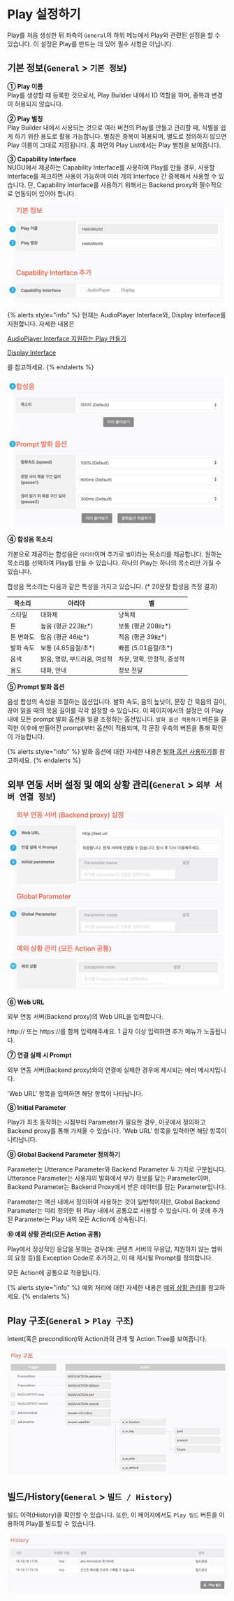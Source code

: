 # Play 설정하기

Play를 처음 생성한 뒤 좌측의 `General`의 하위 메뉴에서 Play와 관련된 설정을 할 수 있습니다. 이 설정은 Play를 만드는 데 있어 필수 사항은 아닙니다.

## 기본 정보(`General` > `기본 정보`) <a href="setting" id="setting"></a>

**① Play 이름**\
Play를 생성할 때 등록한 것으로서, Play Builder 내에서 ID 역할을 하며, 중복과 변경이 허용되지 않습니다.

**② Play 별칭**\
Play Builder 내에서 사용되는 것으로 여러 버전의 Play를 만들고 관리할 때, 식별을 쉽게 하기 위한 용도로 활용 가능합니다. 별칭은 중복이 허용되며, 별도로 정의하지 않으면 Play 이름이 그대로 지정됩니다. 홈 화면의 Play List에서는 Play 별칭을 보여줍니다.

**③ Capability Interface**\
NUGU에서 제공하는 Capability Interface를 사용하여 Play를 만들 경우, 사용할 Interface를 체크하면 사용이 가능하며 여러 개의 Interface 간 중복해서 사용할 수 있습니다. 단, Capability Interface를 사용하기 위해서는 Backend proxy와 필수적으로 연동되어 있어야 합니다.

![](/assets/images/customize-a-play-01.png)

{% alerts style="info" %}
현재는 AudioPlayer Interface와, Display Interface를 지원합니다.  자세한 내용은

[AudioPlayer Interface 지원하는 Play 만들기](./create-a-play-with-audioplayer)

[Display Interface ](./use-backend-proxy/capability-interfaces/display-interface)

를 참고하세요.
{% endalerts %}

![](/assets/images/customize-a-play-02.jpg)

**④ 합성음 목소리**

기본으로 제공하는 합성음은 `아리아`이며 추가로 `벨`이라는 목소리를 제공합니다. 원하는 목소리를 선택하여 Play를 만들 수 있습니다. 하나의 Play는 하나의 목소리만 가질 수 있습니다.

합성음 목소리는 다음과 같은 특성을 가지고 있습니다. (\* 20문장 합성음 측정 결과)

| 목소리    | 아리아                 | 벨                  |
|--------|---------------------|--------------------|
| 스타일    | 대화체                 | 낭독체                |
| 톤      | 높음 (평균 223㎐*)       | 보통 (평균 208㎐*)      |
| 톤 변화도  | 많음 (평균 46㎐*)        | 적음 (평균 39㎐*)       |
| 발화 속도  | 보통 (4.65음절/초*)      | 빠름 (5.01음절/초*)     |
| 음색     | 밝음, 명랑, 부드러움, 여성적   | 차분, 명확, 안정적, 중성적   |
| 용도     | 대화, 안내              | 정보 전달              |

**⑤ Prompt 발화 옵션**

음성 합성의 속성을 조절하는 옵션입니다. 발화 속도, 음의 높낮이, 문장 간 묵음의 길이, 끊어 읽을 때의 묵음 길이를 각각 설정할 수 있습니다. 이 페이지에서의 설정은 이 Play 내에 모든 prompt 발화 옵션을 일괄 조정하는 옵션입니다. `발화 옵션 적용하기` 버튼을 클릭한 이후에 만들어진 prompt부터 옵션이 적용되며, 각 문장 우측의 버튼을 통해 확인이 가능합니다.

{% alerts style="info" %}
발화 옵션에 대한 자세한 내용은 [발화 옵션 사용하기](./define-an-action/use-responses/use-prompts#use-utterance-options)를 참고하세요.
{% endalerts %}

## 외부 연동 서버 설정 및 예외 상황 관리(`General` > `외부 서버 연결 정보`) <a href="setting-backend-proxy" id="setting-backend-proxy"></a>

![](/assets/images/customize-a-play-03.jpg)

**⑥ Web URL**

외부 연동 서버(Backend proxy)의 Web URL을 입력합니다.

http:// 또는 https://를 함께 입력해주세요. 1 글자 이상 입력하면 추가 메뉴가 노출됩니다.

**⑦ 연결 실패 시 Prompt**

외부 연동 서버(Backend proxy)와의 연결에 실패한 경우에 제시되는 에러 메시지입니다.

'Web URL' 항목을 입력하면 해당 항목이 나타납니다.

**⑧ Initial Parameter**

Play가 최초 동작하는 시점부터 Parameter가 필요한 경우, 이곳에서 정의하고 Backend proxy를 통해 가져올 수 있습니다. 'Web URL' 항목을 입력하면 해당 항목이 나타납니다.

**⑨ Global Backend Parameter 정의하기**

Parameter는 Utterance Parameter와 Backend Parameter 두 가지로 구분됩니다. Utterance Parameter는 사용자의 발화에서 부가 정보를 담는 Parameter이며, Backend Parameter는 Backend Proxy에서 받은 데이터를 담는 Parameter입니다.

Parameter는 액션 내에서 정의하여 사용하는 것이 일반적이지만, Global Backend Parameter는 미리 정의한 뒤 Play 내에서 공통으로 사용할 수 있습니다. 이 곳에 추가된 Parameter는 Play 내의 모든 Action에 상속됩니다.

**⑩ 예외 상황 관리(모든 Action 공통)**

Play에서 정상적인 응답을 못하는 경우(예: 콘텐츠 서버의 무응답, 지원하지 않는 범위의 요청 등)를 Exception Code로 추가하고, 이 때 제시될 Prompt를 정의합니다.

모든 Action에 공통으로 적용됩니다.

{% alerts style="info" %}
예외 처리에 대한 자세한 내용은 [예외 상황 관리](./define-an-action/manage-exceptions)를 참고하세요.
{% endalerts %}

## Play 구조(`General` > `Play 구조`)

Intent(혹은 precondition)와 Action과의 관계 및 Action Tree를 보여줍니다.

![](/assets/images/customize-a-play-04.png)

## 빌드/History(`General` > `빌드 / History`)

빌드 이력(History)을 확인할 수 있습니다. 또한, 이 페이지에서도 `Play 빌드` 버튼을 이용하여 Play를 빌드할 수 있습니다.

![](/assets/images/customize-a-play-05.png)
